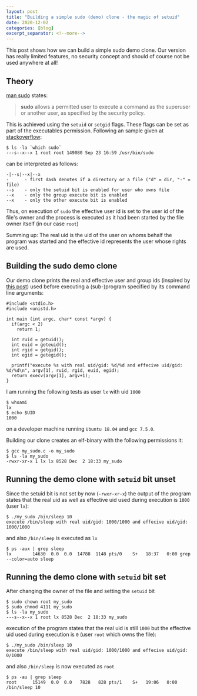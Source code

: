 ```yaml
---
layout: post
title: "Building a simple sudo (demo) clone - the magic of setuid"
date: 2020-12-02
categories: [blog]
excerpt_separator: <!--more-->
---
```


This post shows how we can build a simple sudo demo clone. Our version has really limited features, no security concept and should of course not be used anywhere at all!

<!--more-->

## Theory

[man sudo][sudoman] states:

> **sudo** allows a permitted user to execute a command as the superuser or another user, as specified by the security policy.

This is achieved using the ```setuid``` or ```setgid``` flags.
These flags can be set as part of the executables permission. Following an sample given at [stackoverflow][sudointernals]:

```
$ ls -la `which sudo`
---s--x--x 1 root root 149080 Sep 23 16:59 /usr/bin/sudo
```
can be interpreted as follows:
```
-|--s|--x|--x
-      - first dash denotes if a directory or a file ("d" = dir, "-" = file)  
--s    - only the setuid bit is enabled for user who owns file
--x    - only the group execute bit is enabled
--x    - only the other execute bit is enabled
```

Thus, on execution of ```sudo``` the effective user id is set to the user id of the file's owner and the process is executed as it had been started by the file owner itself (in our case ```root```)

Summing up: The real uid is the uid of the user on whoms behalf the program was started and the effective id represents the user whose rights are used.


## Building the sudo demo clone

Our demo clone prints the real and effective user and group ids (inspired by [this post][simple-c-program]) used before executing a (sub-)program specified by its command line arguments:

```
#include <stdio.h>
#include <unistd.h>

int main (int argc, char* const *argv) {
  if(argc < 2)
    return 1;

  int ruid = getuid();
  int euid = geteuid();
  int rgid = getgid();
  int egid = getegid();

  printf("execute %s with real uid/gid: %d/%d and effecive uid/gid: %d/%d\n", argv[1], ruid, rgid, euid, egid);
  return execv(argv[1], argv+1);
}
```

I am running the following tests as user ```lx``` with uid ```1000```
```
$ whoami
lx
$ echo $UID
1000
```
on a developer machine running ```Ubuntu 18.04``` and ```gcc 7.5.0```.


Building our clone creates an elf-binary with the following permissions it: 
```
$ gcc my_sudo.c -o my_sudo
$ ls -la my_sudo
-rwxr-xr-x 1 lx lx 8528 Dec  2 18:33 my_sudo
```

## Running the demo clone with ```setuid``` bit unset

Since the setuid bit is not set by now (```-rwxr-xr-x```) the output of the program states that the real uid as well as effective uid used during execution is ```1000``` (user ```lx```):
```
$ ./my_sudo /bin/sleep 10
execute /bin/sleep with real uid/gid: 1000/1000 and effecive uid/gid: 1000/1000
```
and also ```/bin/sleep``` is executed as ```lx```
```
$ ps -aux | grep sleep
lx        14630  0.0  0.0  14788  1148 pts/0    S+   18:37   0:00 grep --color=auto sleep
```

## Running the demo clone with ```setuid``` bit set

After changing the owner of the file and setting the ```setuid``` bit
```
$ sudo chown root my_sudo
$ sudo chmod 4111 my_sudo
$ ls -la my_sudo
---s--x--x 1 root lx 8528 Dec  2 18:33 my_sudo
```
execution of the program states that the real uid is still ```1000``` but the effective uid used during execution is ```0``` (user ```root``` which owns the file):

```
$ ./my_sudo /bin/sleep 10
execute /bin/sleep with real uid/gid: 1000/1000 and effecive uid/gid: 0/1000
```

and also ```/bin/sleep``` is now executed as ```root```
```
$ ps -au | grep sleep
root      15149  0.0  0.0   7828   828 pts/1    S+   19:06   0:00 /bin/sleep 10
```


[sudoman]: https://linux.die.net/man/8/sudo
[sudointernals]: https://unix.stackexchange.com/questions/80344/how-do-the-internals-of-sudo-work
[simple-c-program]: https://www.theurbanpenguin.com/using-a-simple-c-program-to-explain-the-suid-permission/